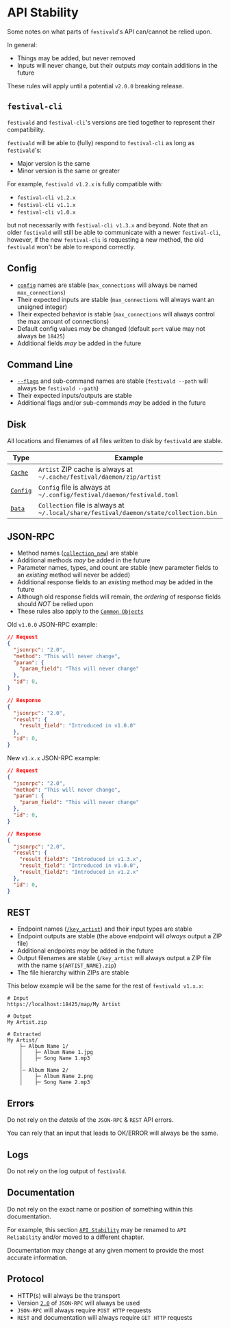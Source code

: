# API Stability
Some notes on what parts of `festivald`'s API can/cannot be relied upon.

In general:
- Things may be added, but never removed
- Inputs will never change, but their outputs _may_ contain additions in the future

These rules will apply until a potential `v2.0.0` breaking release.

## `festival-cli`
`festivald` and `festival-cli`'s versions are tied together to represent their compatibility.

`festivald` will be able to (fully) respond to `festival-cli` as long as `festivald`'s:
- Major version is the same
- Minor version is the same or greater

For example, `festivald v1.2.x` is fully compatible with:
- `festival-cli v1.2.x`
- `festival-cli v1.1.x`
- `festival-cli v1.0.x`

but not necessarily with `festival-cli v1.3.x` and beyond.
Note that an older `festivald` will still be able to communicate with a newer `festival-cli`, however, if the new `festival-cli` is requesting a new method, the old `festivald` won't be able to respond correctly.

## Config
- [`config`](config.md) names are stable (`max_connections` will always be named `max_connections`)
- Their expected inputs are stable (`max_connections` will always want an unsigned integer)
- Their expected behavior is stable (`max_connections` will always control the max amount of connections)
- Default config values _may_ be changed (default `port` value may not always be `18425`)
- Additional fields _may_ be added in the future

## Command Line
- [`--flags`](command-line/command-line.md) and sub-command names are stable (`festivald --path` will always be `festivald --path`)
- Their expected inputs/outputs are stable
- Additional flags and/or sub-commands _may_ be added in the future

## Disk
All locations and filenames of all files written to disk by `festivald` are stable.

| Type                       | Example |
|----------------------------|---------|
| [`Cache`](disk.md#cache)   | `Artist` ZIP cache is always at `~/.cache/festival/daemon/zip/artist`
| [`Config`](disk.md#config) | `Config` file is always at `~/.config/festival/daemon/festivald.toml`
| [`Data`](disk.md#data)     | `Collection` file is always at `~/.local/share/festival/daemon/state/collection.bin`

## JSON-RPC
- Method names ([`collection_new`](json-rpc/collection/collection_new.md)) are stable
- Additional methods _may_ be added in the future
- Parameter names, types, and count are stable (new parameter fields to an _existing_ method will never be added)
- Additional response fields to an _existing_ method _may_ be added in the future
- Although old response fields will remain, the _ordering_ of response fields should _NOT_ be relied upon
- These rules also apply to the [`Common Objects`](common-objects/common-objects.md)

Old `v1.0.0` JSON-RPC example:
```json
// Request
{
  "jsonrpc": "2.0",
  "method": "This will never change",
  "param": {
    "param_field": "This will never change"
  },
  "id": 0,
}

// Response
{
  "jsonrpc": "2.0",
  "result": {
    "result_field": "Introduced in v1.0.0"
  },
  "id": 0,
}
```

New `v1.x.x` JSON-RPC example:
```json
// Request
{
  "jsonrpc": "2.0",
  "method": "This will never change",
  "param": {
    "param_field": "This will never change"
  },
  "id": 0,
}

// Response
{
  "jsonrpc": "2.0",
  "result": {
    "result_field3": "Introduced in v1.3.x",
    "result_field": "Introduced in v1.0.0",
    "result_field2": "Introduced in v1.2.x"
  },
  "id": 0,
}
```

## REST
- Endpoint names ([`/key_artist`](rest/key/artist.md)) and their input types are stable
- Endpoint outputs are stable (the above endpoint will _always_ output a ZIP file)
- Additional endpoints _may_ be added in the future
- Output filenames are stable (`/key_artist` will always output a ZIP file with the name `${ARTIST_NAME}.zip`)
- The file hierarchy within ZIPs are stable

This below example will be the same for the rest of `festivald v1.x.x`:
```plaintext
# Input
https://localhost:18425/map/My Artist

# Output
My Artist.zip

# Extracted
My Artist/
    ├─ Album Name 1/
    │    ├─ Album Name 1.jpg
    │    ├─ Song Name 1.mp3
    │
    │─ Album Name 2/
    │    ├─ Album Name 2.png
    │    ├─ Song Name 2.mp3
```

## Errors 
Do not rely on the _details_ of the `JSON-RPC` & `REST` API errors.

You can rely that an input that leads to OK/ERROR will always be the same.

## Logs
Do not rely on the log output of `festivald`.

## Documentation
Do not rely on the exact name or position of something within this documentation.

For example, this section [`API Stability`](./api-stability.md) may be renamed to `API Reliability` and/or moved to a different chapter.

Documentation may change at any given moment to provide the most accurate information.

## Protocol
- HTTP(s) will always be the transport
- Version [`2.0`](https://jsonrpc.org/specification) of `JSON-RPC` will always be used
- `JSON-RPC` will always require `POST HTTP` requests
- `REST` and documentation will always require `GET HTTP` requests
